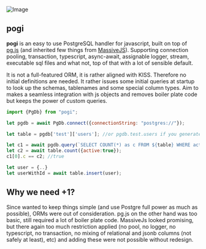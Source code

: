 ![Image](https://c3.staticflickr.com/6/5680/29544431994_954237c121_b.jpg) 

## pogi 
**pogi** is an easy to use PostgreSQL handler for javascript, built on top of [pg.js](https://github.com/brianc/node-postgres) 
(and inherited few things from [MassiveJS](https://github.com/robconery/massive-js)). Supporting connection pooling, transaction, 
typescript, async-await, assignable logger, stream, executable sql files and what not, top of that with a lot of sensible default.

It is not a full-featured ORM, it is rather aligned with KISS. 
Therefore no initial definitions are needed. It rather issues some initial queries at startup
to look up the schemas, tablenames and some special column types.
Aim to makes a seamless integration with js objects and removes boiler plate code but keeps 
the power of custom queries.

```js
import {PgDb} from "pogi";

let pgdb = await PgDb.connect({connectionString: "postgres://"});

let table = pgdb['test']['users']; //or pgdb.test.users if you generate the interface

let c1 = await pgdb.query(`SELECT COUNT(*) as c FROM ${table} WHERE active=:active`, {active:true});
let c2 = await table.count({active:true});
c1[0].c == c2; //true

let user = {..}
let userWithId = await table.insert(user);
```

## Why we need +1?
Since wanted to keep things simple (and use Postgre full power as much as possible), ORMs were out of consideration. pg.js on the other 
hand was too basic, still required a lot of boiler plate code. MassiveJs looked promising, but
there again too much restriction applied (no pool, no logger, no typescript, no transaction, no mixing of 
relational and jsonb columns (not safely at least), etc) and adding these were not possible without redesign.
